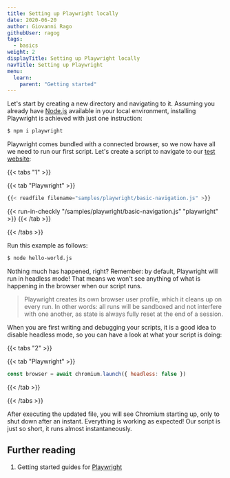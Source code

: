 ```yaml
---
title: Setting up Playwright locally
date: 2020-06-20
author: Giovanni Rago
githubUser: ragog
tags:
  - basics
weight: 2
displayTitle: Setting up Playwright locally
navTitle: Setting up Playwright
menu:
  learn:
    parent: "Getting started"
---
```


Let's start by creating a new directory and navigating to it. Assuming you already have [Node.js](https://nodejs.org/) available in your local environment, installing Playwright is achieved with just one instruction:

<!-- more -->

```sh
$ npm i playwright
```


Playwright comes bundled with a connected browser, so we now have all we need to run our first script. Let's create a script to navigate to our [test website](https://danube-web.shop/):

{{< tabs "1" >}}

{{< tab "Playwright" >}}
```js
{{< readfile filename="samples/playwright/basic-navigation.js" >}}
```
{{< run-in-checkly "/samples/playwright/basic-navigation.js" "playwright"  >}}
{{< /tab >}}

{{< /tabs >}}

Run this example as follows:
```sh
$ node hello-world.js
```


Nothing much has happened, right? Remember: by default, Playwright will run in headless mode! That means we won't see anything of what is happening in the browser when our script runs.

> Playwright creates its own browser user profile, which it cleans up on every run. In other words: all runs will be sandboxed and not interfere with one another, as state is always fully reset at the end of a session.

When you are first writing and debugging your scripts, it is a good idea to disable headless mode, so you can have a look at what your script is doing:

{{< tabs "2" >}}

{{< tab "Playwright" >}}
```js
const browser = await chromium.launch({ headless: false })
```
{{< /tab >}}

{{< /tabs >}}

After executing the updated file, you will see Chromium starting up, only to shut down after an instant. Everything is working as expected! Our script is just so short, it runs almost instantaneously.

## Further reading
1. Getting started guides for [Playwright](https://playwright.dev/docs/intro#installation)
